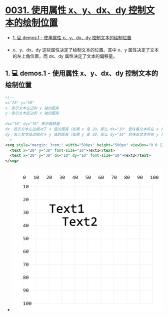 # [0031. 使用属性 x、y、dx、dy 控制文本的绘制位置](https://github.com/Tdahuyou/svg/tree/main/0031.%20%E4%BD%BF%E7%94%A8%E5%B1%9E%E6%80%A7%20x%E3%80%81y%E3%80%81dx%E3%80%81dy%20%E6%8E%A7%E5%88%B6%E6%96%87%E6%9C%AC%E7%9A%84%E7%BB%98%E5%88%B6%E4%BD%8D%E7%BD%AE)

<!-- region:toc -->
- [1. 💻 demos.1 - 使用属性 x、y、dx、dy 控制文本的绘制位置](#1--demos1---使用属性-xydxdy-控制文本的绘制位置)
<!-- endregion:toc -->
- x、y、dx、dy 这些属性决定了绘制文本的位置。其中 x、y 属性决定了文本的左上角位置，而 dx、dy 属性决定了文本的偏移量。

## 1. 💻 demos.1 - 使用属性 x、y、dx、dy 控制文本的绘制位置

```xml
<!--
x="20" y="30"
x：表示文本左边和 y 轴的距离
y：表示文本底边和 x 轴的距离

dx="10" dy="10" 表示偏移量
dx：表示文本左边相对于 x 值的距离（如果 x 是 20，那么 dx="10" 意味着文本将在 x 为 30 处开始绘制）
dy：表示文本底边相对于 y 值的距离（如果 y 是 30，那么 dy="10" 意味着文本将在 y 为 40 处开始绘制）
-->
<svg style="margin: 3rem;" width="500px" height="500px" viewBox="0 0 120 120" xmlns="http://www.w3.org/2000/svg">
  <text x="20" y="30" font-size="10">Text1</text>
  <text x="20" y="30" dx="10" dy="10" font-size="10">Text2</text>
</svg>
```

- ![](assets/2024-12-09-16-58-05.png)